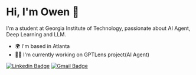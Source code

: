 # Hi, I'm Owen 👋

I'm a student at Georgia Institute of Technology, passionate about AI Agent, Deep Learning and LLM.



- 🌍 I'm based in Atlanta
- 🧑‍💻 I'm currently working on GPTLens project(AI Agent)

[![Linkedin Badge](https://img.shields.io/badge/-LinkedIn-blue?style=flat-square&logo=Linkedin&logoColor=white&link=https://www.linkedin.com/in/yourprofile)](https://www.linkedin.com/in/wentaoy/)
[![Gmail Badge](https://img.shields.io/badge/-Gmail-red?style=flat-square&logo=Gmail&logoColor=white&link=mailto:youremail@gmail.com)](ywt000818@gmail.com)
<!--
**OwenYWT/OwenYWT** is a ✨ _special_ ✨ repository because its `README.md` (this file) appears on your GitHub profile.

Here are some ideas to get you started:

- 🔭 I’m currently working on ...
- 🌱 I’m currently learning ...
- 👯 I’m looking to collaborate on ...
- 🤔 I’m looking for help with ...
- 💬 Ask me about ...
- 📫 How to reach me: ...
- 😄 Pronouns: ...
- ⚡ Fun fact: ...
-->
